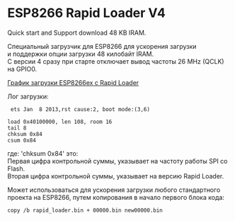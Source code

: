 ﻿# ESP8266 Rapid Loader V4
Quick start and Support download 48 KB IRAM.

Специальный загрузчик для ESP8266 для ускорения загрузки<br>
и поддержки опции загрузки 48 килобайт IRAM.<br>
С версии 4 сразу при старте отключает вывод частоты 26 MHz (QCLK) на GPIO0.<br>

[График загрузки ESP8266ex c Rapid Loader](https://raw.githubusercontent.com/pvvx/Rapid_Loader/master/ESP-01-StartSignals.gif)

Лог загрузки:<br>
```
 ets Jan  8 2013,rst cause:2, boot mode:(3,6)

load 0x40100000, len 108, room 16 
tail 8
chksum 0x84
csum 0x84
```
где: 'chksum 0x84' это: <br>
Первая цифра контрольной суммы, указывает на частоту работы SPI со Flash.<br>
Вторая цифра контрольной суммы, указывает на версию Rapid Loader.<br>

Может использоваться для ускорения загрузки любого стандартного <br> 
проекта на ESP8266, путем копирования в начало первого блока кода:<br>
```
copy /b rapid_loader.bin + 00000.bin new00000.bin    
```

 
